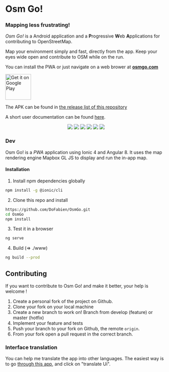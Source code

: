 # Osm Go! 

### Mapping less frustrating! 

_Osm Go!_ is a Android application and a **P**rogressive **W**eb **A**pplications for contributing to OpenStreetMap.

Map your environment simply and fast, directly from the app. Keep your eyes wide open and contribute to OSM while on the run.


You can install the PWA or just navigate on a web brower at **[osmgo.com](https://osmgo.com)**

[<img src="https://play.google.com/intl/en_us/badges/images/generic/en_badge_web_generic.png" alt="Get it on Google Play" height="80">](https://play.google.com/store/apps/details?id=fr.dogeo.osmgo)

The APK can be found in [the release list of this repository](https://github.com/DoFabien/OsmGo/releases) 


A short user documentation can be found [here](https://dofabien.github.io/OsmGo/).

 <p align="center">
  <img src="./docs/assets/map-vt.png?raw=true"/>
  <img src="./docs/assets/map-ortho.png?raw=true"/>
  <img src="./docs/assets/fiche.png?raw=true"/>
  <img src="./docs/assets/map-modif.png?raw=true"/>
  <img src="./docs/assets/select-primary-tag-velo.png?raw=true"/>
  <img src="https://raw.githubusercontent.com/wiki/DoFabien/OsmGo/assets/send-data.png"/>
</p>


### Dev
Osm Go! is a _PWA_ application using Ionic 4 and Angular 8. It uses the map rendering engine Mapbox GL JS to display and run the in-app map.

#### Installation 
1) Install npm dependencies globally
```sh
npm install -g @ionic/cli
```
2) Clone this repo and install
```sh
https://github.com/DoFabien/OsmGo.git
cd OsmGo
npm install
```
3) Test it in a browser
```sh
ng serve 
```
4) Build (=> ./www)
```sh
ng build --prod 
```

## Contributing
If you want to contribute to Osm Go! and make it better, your help is welcome !

 1. Create a personal fork of the project on Github.
 2. Clone your fork on your local machine
 3. Create a new branch to work on! Branch from develop (feature) or master (hotfix)
 4. Implement your feature and tests
 5. Push your branch to your fork on Github, the remote `origin`.
 6. From your fork open a pull request in the correct branch. 
 

### Interface translation
You can help me translate the app into other languages. 
The easiest way is to go [through this app](https://admin.osmgo.com/), and click on "translate Ui".
